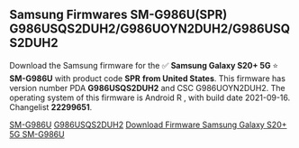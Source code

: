 <h2>Samsung Firmwares SM-G986U(SPR) G986USQS2DUH2/G986UOYN2DUH2/G986USQS2DUH2</h2>
Download the Samsung firmware for the ✅ <strong>Samsung Galaxy S20+ 5G </strong> ⭐ <strong>SM-G986U</strong> with product code <strong>SPR</strong> <strong> from United States</strong>. This firmware has version number PDA <strong>G986USQS2DUH2</strong> and CSC G986UOYN2DUH2. The operating system of this firmware is Android R , with build date 2021-09-16. Changelist <strong>22299651</strong>.


[SM-G986U](https://samfirm.shop/samsung/model/SM-G986U)
[G986USQS2DUH2](https://samfirm.shop/samsung/pda/G986USQS2DUH2)
[Download Firmware Samsung Galaxy S20+ 5G SM-G986U](https://samfirm.shop/samsung/firmware/457053)
